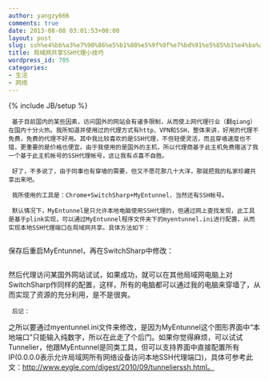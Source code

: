 ```yaml
---
author: yangzy666
comments: true
date: 2013-08-08 03:01:53+00:00
layout: post
slug: ssh%e4%bb%a3%e7%90%86%e5%b1%80%e5%9f%9f%e7%bd%91%e5%85%b1%e4%ba%ab%e5%b0%8f%e6%8a%80%e5%b7%a7
title: 局域网共享SSH代理小技巧
wordpress_id: 705
categories:
- 生活
- 网络
---
```

{% include JB/setup %}

	 基于目前国内的某些因素，访问国外的网站会有诸多限制，从而使上网代理行业（翻qiang）在国内十分火热。我所知道并使用过的代理方式有http、VPN和SSH，整体来讲，好用的代理不免费，免费的代理不好用。其中我比较喜欢的是SSH代理，不但轻便灵活，而且穿墙速度也不错，更重要的是价格也便宜。由于我使用的是国外的主机，所以代理商基于此主机免费赠送了我一个基于此主机帐号的SSH代理帐号，这让我有点喜不自胜。

	 好了，不多说了，由于同事也有穿墙的需要，但又不愿花那几十大洋，那就把我的私家珍藏共享出来吧。

	 我所使用的工具是：Chrome+SwitchSharp+MyEntunnel，当然还有SSH帐号。

	 默认情况下，MyEntunnel是只允许本地电脑使用SSH代理的，但通过网上查找发现，此工具是基于plink实现，可以通过MyEntunnel程序文件夹下的myentunnel.ini进行配置，从而实现本地SSH代理端口在局域网共享。具体方法如下：

	

```SOCKSPort=7077改为SOCKSPort=0.0.0.0:7077
```
保存后重启MyEntunnel，再在SwitchSharp中修改：

	  


	

```SOCKS 代理由原来的127.0.0.1改为本地局域网IP，比如我的内网IP为10.16.0.20
```
然后代理访问某国外网站试试，如果成功，就可以在其他局域网电脑上对SwitchSharp作同样的配置，这样，所有的电脑都可以通过我的电脑来穿墙了，从而实现了资源的充分利用，是不是很爽。

	  


	 后记：  
之所以要通过myentunnel.ini文件来修改，是因为MyEntunnel这个图形界面中“本地端口”只能输入纯数字，所以在此走了个后门。如果你觉得麻烦，可以试试Tunnelier，他跟MyEntunnel是同类工具，但可以支持界面中直接配置所有IP(0.0.0.0表示允许局域网所有网络设备访问本地SSH代理端口)，具体可参考此文：http://www.eygle.com/digest/2010/09/tunnelierssh.html。
